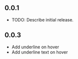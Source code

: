 ## 0.0.1

* TODO: Describe initial release.

## 0.0.3
* Add underline on hover
* Add underline text on hover